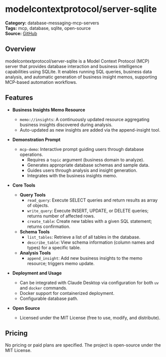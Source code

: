 # modelcontextprotocol/server-sqlite

**Category:** database-messaging-mcp-servers  
**Tags:** mcp, database, sqlite, open-source  
**Source:** [GitHub](https://github.com/modelcontextprotocol/servers/tree/main/src/sqlite)

## Overview
modelcontextprotocol/server-sqlite is a Model Context Protocol (MCP) server that provides database interaction and business intelligence capabilities using SQLite. It enables running SQL queries, business data analysis, and automatic generation of business insight memos, supporting MCP-based automation workflows.

## Features
- **Business Insights Memo Resource**
  - `memo://insights`: A continuously updated resource aggregating business insights discovered during analysis.
  - Auto-updated as new insights are added via the append-insight tool.

- **Demonstration Prompt**
  - `mcp-demo`: Interactive prompt guiding users through database operations.
    - Requires a `topic` argument (business domain to analyze).
    - Generates appropriate database schemas and sample data.
    - Guides users through analysis and insight generation.
    - Integrates with the business insights memo.

- **Core Tools**
  - **Query Tools**
    - `read_query`: Execute SELECT queries and return results as array of objects.
    - `write_query`: Execute INSERT, UPDATE, or DELETE queries; returns number of affected rows.
    - `create_table`: Create new tables with a given SQL statement; returns confirmation.
  - **Schema Tools**
    - `list_tables`: Retrieve a list of all tables in the database.
    - `describe_table`: View schema information (column names and types) for a specific table.
  - **Analysis Tools**
    - `append_insight`: Add new business insights to the memo resource; triggers memo update.

- **Deployment and Usage**
  - Can be integrated with Claude Desktop via configuration for both `uv` and `docker` commands.
  - Docker support for containerized deployment.
  - Configurable database path.

- **Open Source**
  - Licensed under the MIT License (free to use, modify, and distribute).

## Pricing
No pricing or paid plans are specified. The project is open-source under the MIT License.